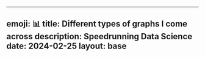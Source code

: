 ----
emoji: 📊
title: Different types of graphs I come across
description: Speedrunning Data Science
date: 2024-02-25
layout: base
---


